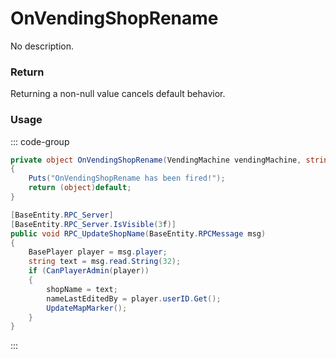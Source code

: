# OnVendingShopRename
<Badge type="info" text="Vending"/>[<Badge type="danger" text="Carbon Compatible"/>](https://github.com/CarbonCommunity/Carbon)[<Badge type="warning" text="Oxide Compatible"/>](https://github.com/OxideMod/Oxide.Rust)
No description.
### Return
Returning a non-null value cancels default behavior.

### Usage
::: code-group
```csharp [Example]
private object OnVendingShopRename(VendingMachine vendingMachine, string local1, BasePlayer local0)
{
	Puts("OnVendingShopRename has been fired!");
	return (object)default;
}
```
```csharp [Source — Assembly-CSharp @ VendingMachine]
[BaseEntity.RPC_Server]
[BaseEntity.RPC_Server.IsVisible(3f)]
public void RPC_UpdateShopName(BaseEntity.RPCMessage msg)
{
	BasePlayer player = msg.player;
	string text = msg.read.String(32);
	if (CanPlayerAdmin(player))
	{
		shopName = text;
		nameLastEditedBy = player.userID.Get();
		UpdateMapMarker();
	}
}

```
:::
